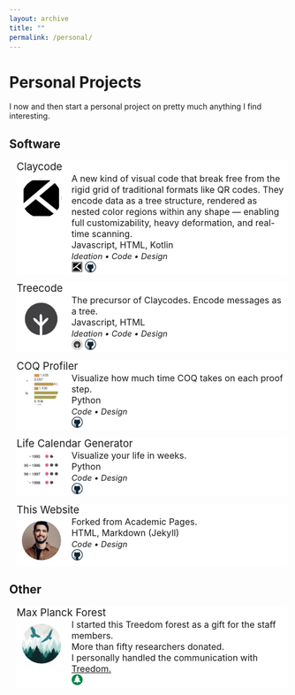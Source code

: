 ```yaml
---
layout: archive
title: ""
permalink: /personal/
---
```

<style>
.clip-circle {
  width: 100%;
  clip-path: circle(40%);
}
.gimage { 
    grid-area: image; 
}
.gheader { grid-area: header;
    font-size: 14pt; 
    text-align: left;
 }
 
.gdesc { grid-area: desc;   
    margin-left: 7pt;  
    font-size: 12pt; 
    text-align: left;
    vertical-align: center;
    height: 100%;
 }

.grid-container {
  display: grid;
  grid-template-areas:
    'header header'
    'image desc';
  grid-template-columns: 90px auto auto;
  grid-template-rows: auto auto auto;
  background-color: #ffffff;
  margin-top: 10pt;
  margin-left: 10pt;
  }

.small_text { 
    font-size: 11pt; 
    font-style: italic;
    text-align: left;
 }

.inline-text {
  max-width:15pt;
  max-height:15pt;
}

</style>

# Personal Projects 
I now and then start a personal project on pretty much anything I find interesting.

## Software 

<div class="grid-container">
    <div class="gimage"> <img src='/images/claycode.png' class='clip-circle'> </div>
    <div class="gheader">Claycode</div>
    <div class="gdesc">
        A new kind of visual code that break free from the rigid grid of traditional formats like QR codes. They encode data as a tree structure, rendered as nested color regions within any shape — enabling full customizability, heavy deformation, and real-time scanning.	  <br>
        Javascript, HTML, Kotlin <br>
        <span class="small_text">Ideation • Code • Design</span>
        <br>
        <a target="_blank" href="https://claycode.io">
        <img src="/images/claycode.png" class="inline-text"></a>
        <a target="_blank" href="https://github.com/marcomaida/claycode">
        <img src="/images/github_logo.png" class="inline-text"></a>
    </div>
</div>

<div class="grid-container">
    <div class="gimage"> <img src='/images/treecode.png' class='clip-circle'> </div>
    <div class="gheader">Treecode</div>
    <div class="gdesc">
        The precursor of Claycodes. Encode messages as a tree.  <br>
        Javascript, HTML <br>
        <span class="small_text">Ideation • Code • Design</span>
        <br>
        <a target="_blank" href="https://maida.me/treecode">
        <img src="/images/treecode.png" class="inline-text"></a>
        <a target="_blank" href="https://github.com/marcomaida/treecode">
        <img src="/images/github_logo.png" class="inline-text"></a>
    </div>
</div>

<div class="grid-container">
    <div class="gimage"> <img src='/images/coqprofiler.png' class='clip-circle'> </div>
    <div class="gheader">COQ Profiler</div>
    <div class="gdesc">
        Visualize how much time COQ takes on each proof step. <br>
        Python <br>
        <span class="small_text">Code • Design</span>
        <br>
        <a target="_blank" href="https://github.com/marcomaida/coqprofiler">
        <img src="/images/github_logo.png" class="inline-text"></a>
    </div>
</div>

<div class="grid-container">
    <div class="gimage"> <img src='/images/lifecalendar.png' class='clip-circle'> </div>
    <div class="gheader">Life Calendar Generator</div>
    <div class="gdesc">
        Visualize your life in weeks. <br>
        Python <br>
        <span class="small_text">Code • Design</span>
        <br>
        <a target="_blank" href="https://github.com/marcomaida/life-calendar">
        <img src="/images/github_logo.png" class="inline-text"></a>
    </div>
</div>

<div class="grid-container">
    <div class="gimage"> <img src='/images/profile.png' class='clip-circle'> </div>
    <div class="gheader">This Website</div>
    <div class="gdesc">
        Forked from <a target="_blank" href="https://github.com/academicpages/academicpages.github.io"></a> Academic Pages. <br>
        HTML, Markdown (Jekyll) <br>
        <span class="small_text">Code • Design</span>
        <br>
        <a target="_blank" href="https://github.com/marcomaida/marcomaida.github.io">
        <img src="/images/github_logo.png" class="inline-text"></a>
    </div>
</div>

## Other

<div class="grid-container">
    <div class="gimage"> <img src='/images/maxplanckforest.jpeg' class='clip-circle'> </div>
    <div class="gheader">Max Planck Forest</div>
    <div class="gdesc">
        I started this Treedom forest as a gift for the staff members. <br>
        More than fifty researchers donated. <br>
        I personally handled the communication with  <a target="_blank" href="https://treedom.net/"> Treedom. </a> <br>
        <a target="_blank" href="https://www.treedom.net/en/user/marco-maida/event/max-planck-forest">
        <img src="/images/tree.png" class="inline-text"></a>
    </div>
</div>

